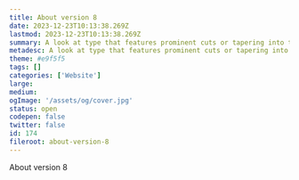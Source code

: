 ```yaml
---
title: About version 8
date: 2023-12-23T10:13:38.269Z
lastmod: 2023-12-23T10:13:38.269Z
summary: A look at type that features prominent cuts or tapering into the type and a variety of recommendations you can use in your designs.
metadesc: A look at type that features prominent cuts or tapering into the type and a variety of recommendations you can use in your designs.
theme: #e9f5f5
tags: []
categories: ['Website']
large:
medium:
ogImage: '/assets/og/cover.jpg'
status: open
codepen: false
twitter: false
id: 174
fileroot: about-version-8
---
```


About version 8
